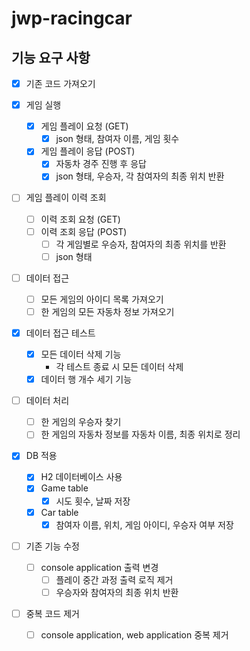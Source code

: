 # jwp-racingcar

## 기능 요구 사항

- [x] 기존 코드 가져오기

- [x] 게임 실행
    - [x] 게임 플레이 요청 (GET)
        - [x] json 형태, 참여자 이름, 게임 횟수
    - [x] 게임 플레이 응답 (POST)
        - [x] 자동차 경주 진행 후 응답
        - [x] json 형태, 우승자, 각 참여자의 최종 위치 반환

- [ ] 게임 플레이 이력 조회
    - [ ] 이력 조회 요청 (GET)
    - [ ] 이력 조회 응답 (POST)
        - [ ] 각 게임별로 우승자, 참여자의 최종 위치를 반환
        - [ ] json 형태

- [ ] 데이터 접근
    - [ ] 모든 게임의 아이디 목록 가져오기
    - [ ] 한 게임의 모든 자동차 정보 가져오기

- [x] 데이터 접근 테스트
    - [x] 모든 데이터 삭제 기능
        - 각 테스트 종료 시 모든 데이터 삭제
    - [x] 데이터 행 개수 세기 기능

- [ ] 데이터 처리
    - [ ] 한 게임의 우승자 찾기
    - [ ] 한 게임의 자동차 정보를 자동차 이름, 최종 위치로 정리

- [x] DB 적용
    - [x] H2 데이터베이스 사용
    - [x] Game table
        - [x] 시도 횟수, 날짜 저장
    - [x] Car table
        - [x] 참여자 이름, 위치, 게임 아이디, 우승자 여부 저장

- [ ] 기존 기능 수정
    - [ ] console application 출력 변경
        - [ ] 플레이 중간 과정 출력 로직 제거
        - [ ] 우승자와 참여자의 최종 위치 반환

- [ ] 중복 코드 제거
    - [ ] console application, web application 중복 제거
